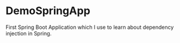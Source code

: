 # DemoSpringApp

First Spring Boot Application which I use to learn about dependency injection in Spring.
